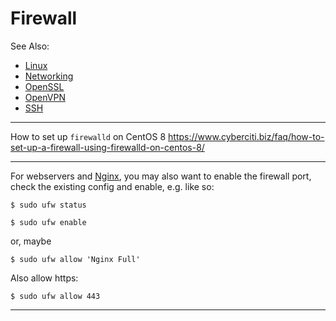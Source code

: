 # Firewall

See Also:

  - [Linux](Linux.md)
  - [Networking](Networking.md)
  - [OpenSSL](OpenSSL.md)
  - [OpenVPN](OpenVPN.md)
  - [SSH](SSH.md)

---

How to set up `firewalld` on CentOS 8 
https://www.cyberciti.biz/faq/how-to-set-up-a-firewall-using-firewalld-on-centos-8/

---

For webservers and [Nginx](Nginx.md), you may also want to enable the firewall port, check the existing config and enable, e.g. like so:

    $ sudo ufw status

    $ sudo ufw enable

or, maybe

    $ sudo ufw allow 'Nginx Full'

Also allow https:

    $ sudo ufw allow 443

---